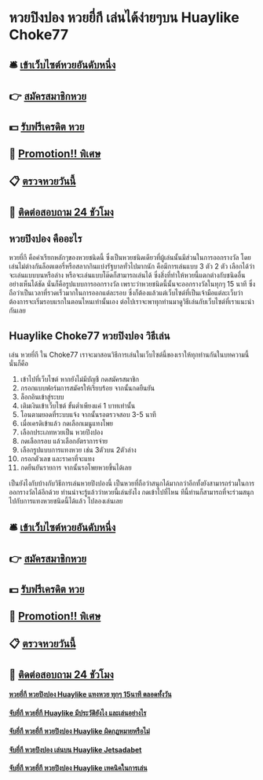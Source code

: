 # หวยปิงปอง หวยยี่กี เล่นได้ง่ายๆบน Huaylike Choke77 

## 🛎 [เข้าเว็บไซต์หวยอันดับหนึ่ง](https://bit.ly/3xvaxKj)
## 👉 [สมัครสมาชิกหวย](https://bit.ly/3xvaxKj)
## 💵 [รับฟรีเครดิต หวย](https://bit.ly/3RPuPpH)
## 👑 [Promotion!! พิเศษ](https://bit.ly/3RPuPpH)
## 📋 [ตรวจหวยวันนี้](https://bit.ly/3RPuPpH)
## 📱 [ติดต่อสอบถาม 24 ชัวโมง](https://bit.ly/3RPuPpH)

## หวยปิงปอง คืออะไร
หวยยี่กี คือคำเรียกหลักๆของหวยชนิดนี้ ซึ่งเป็นหวยชนิดเดียวที่ผู้เล่นนั้นมีส่วนในการออกรางวัล โดยเล่นไม่ต่างกันล็อตเตอรี่หรือสลากกินแบ่งรัฐบาลทั่วไปมากนัก คือมีการเล่นแบบ 3 ตัว 2 ตัว เลือกได้ว่าจะเล่นแบบบนหรือล่าง หรือจะเล่นแบบโต๊ดก็สามารถเล่นได้ ซึ่งสิ่งที่ทำให้หวยนี้แตกต่างกับชนิดอื่นอย่างเห็นได้ชัด นั่นก็คือรูปแบบการออกรางวัล เพราะว่าหวยชนิดนี้นั้นจะออกรางวัลในทุกๆ 15 นาที ซึ่งถือว่าเป็นเวลาที่รวดเร็วมากในการออกแต่ละรอบ ซึ่งก็ต้องแล้วแต่เว็บไซต์ที่เป็นเจ้ามือแต่ละเว็บว่า ต้องการจะเริ่มรอบแรกในตอนไหนเท่านั้นเอง ต่อไปเราจะพาทุกท่านมาดูวิธีเล่นกับเว็บไซต์ที่เราแนะนำกันเลย

## Huaylike Choke77 หวยปิงปอง วิธีเล่น
เล่น หวยยี่กี ใน Choke77 เราจะมาสอนวิธีการเล่นในเว็บไซต์นี้ของเราให้ทุกท่านกันในบทความนี้ นั่นก็คือ
1. เข้าไปที่เว็บไซต์ หากยังไม่มีบัญชี กดสมัครสมาชิก
2. กรอกแบบฟอร์มการสมัครให้เรียบร้อย จากนั้นกดยืนยัน
3. ล็อกอินเข้าสู่ระบบ
4. เติมเงินเข้าเว็บไซต์ ขั้นต่ำเพียงแค่ 1 บาทเท่านั้น
5. โอนตามยอดที่ระบบแจ้ง จากนั้นรอตรวจสอบ 3-5 นาที
6. เมื่อเครดิเข้าแล้ว กดเลือกเมนูแทงโพย
7. เลือกประเภทหวยเป็น หวยปิงปอง
8. กดเลือกรอบ แล้วเลือกอัตราการจ่าย
9. เลือกรูปแบบการแทงหวย เช่น 3ตัวบน 2ตัวล่าง
10. กรอกตัวเลข และราคาที่จะแทง
11. กดยืนยันรายการ จากนั้นรอโพยหวยขึ้นได้เลย

เป็นยังไงกับบ้างกับวิธีการเล่นหวยปิงปองนี้ เป็นหวยที่ถือว่าสนุกได้มากกว่าอีกทั้งยังสามารถร่วมในการออกรางวัลได้อีกด้วย ท่านน่าจะรู้แล้วว่าหวยนี้เล่นยังไง กดเข้าไปที่ไหน ทีนี้ท่านก็สามารถที่จะร่วมสนุกไปกับการแทงหวยชนิดนี้ได้แล้ว ไปลองเล่นเลย

## 🛎 [เข้าเว็บไซต์หวยอันดับหนึ่ง](https://bit.ly/3xvaxKj)
## 👉 [สมัครสมาชิกหวย](https://bit.ly/3xvaxKj)
## 💵 [รับฟรีเครดิต หวย](https://bit.ly/3RPuPpH)
## 👑 [Promotion!! พิเศษ](https://bit.ly/3RPuPpH)
## 📋 [ตรวจหวยวันนี้](https://bit.ly/3RPuPpH)
## 📱 [ติดต่อสอบถาม 24 ชัวโมง](https://bit.ly/3RPuPpH)

#### [หวยยี่กี หวยปิงปอง Huaylike แทงหวย ทุกๆ 15นาที ตลอดทั้งวัน](https://atom.io/themes/หวยยี่กี%20หวยปิงปอง%20Huaylike%20แทงหวย%20ทุกๆ%2015นาที%20ตลอดทั้งวัน)
#### [จับยี่กี หวยยี่กี Huaylike มีประวัติยังไง และเล่นอย่างไร](https://atom.io/themes/จับยี่กี%20หวยยี่กี%20Huaylike%20มีประวัติยังไง%20และเล่นอย่างไร)
#### [จับยี่กี หวยยี่กี หวยปิงปอง Huaylike ผิดกฏหมายหรือไม่](https://atom.io/themes/จับยี่กี%20หวยยี่กี%20หวยปิงปอง%20Huaylike%20ผิดกฏหมายหรือไม่)
#### [จับยี่กี หวยปิงปอง เล่นบน Huaylike Jetsadabet](https://atom.io/themes/จับยี่กี%20หวยปิงปอง%20เล่นบน%20Huaylike%20Jetsadabet)
#### [จับยี่กี หวยยี่กี หวยปิงปอง Huaylike เทคนิคในการเล่น](https://atom.io/themes/จับยี่กี%20หวยยี่กี%20หวยปิงปอง%20Huaylike%20เทคนิคในการเล่น)